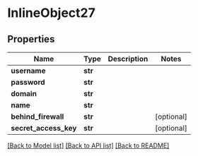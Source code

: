 # InlineObject27

## Properties
Name | Type | Description | Notes
------------ | ------------- | ------------- | -------------
**username** | **str** |  | 
**password** | **str** |  | 
**domain** | **str** |  | 
**name** | **str** |  | 
**behind_firewall** | **str** |  | [optional] 
**secret_access_key** | **str** |  | [optional] 

[[Back to Model list]](../README.md#documentation-for-models) [[Back to API list]](../README.md#documentation-for-api-endpoints) [[Back to README]](../README.md)


